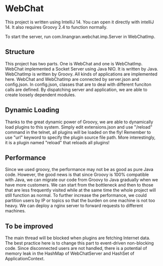 # WebChat
This project is written using IntelliJ 14. You can open it directly with intelliJ 14. It also requires Groovy 2.4 to function normally.

To start the server, run com.linangran.webchat.imp.Server in WebChatImp.

## Structure
This project has two parts. One is WebChat and one is WebChatImp. WebChat implemented a Socket Server using Java NIO. It is written by Java. 
WebChatImp is written by Groovy. All kinds of applications are implemented here.
WebChat and WebChatImp are connected by server.json and config.json. In config.json, classes that are to deal with different funciton calls are defined. By dispatching server and application, we are able to create loosely dependent modules.

## Dynamic Loading
Thanks to the great dynamic power of Groovy, we are able to dynamically load plugins to this system. Simply edit extensions.json and use "/reload" command in the telnet, all plugins will be loaded on the fly! Remember to use "url" keyword to specify the plugin source file path.
More interestingly, it is a plugin named "reload" that reloads all plugins!

## Performance
Since we used groovy, the performance may not be as good as pure Java code. However, the good news is that since Groovy is 100% compatible with Java, we can migrate our code from Groovy to Java gradually when we have more customers. We can start from the bottleneck and then to those that are less frequently visited while at the same time the whole project will still function as normal.
To further increase the performance, we could partition users by IP or topics so that the burden on one machine is not too heavy. We can deploy a nginx server to forward requests to different machines.

## To be improved
The main thread will be blocked when plugins are fetching Internet data. The best practice here is to change this part to event-driven non-blocking code.
Since disconnected users are not handled, there is a potential of memory leak in the HashMap of WebChatServer and HashSet of ApplicationContext.
 
